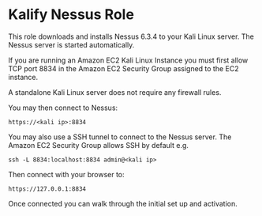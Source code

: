 Kalify Nessus Role
==================

This role downloads and installs Nessus 6.3.4 to your Kali Linux server.
The Nessus server is started automatically.

If you are running an Amazon EC2 Kali Linux Instance you must first allow TCP
port 8834 in the Amazon EC2 Security Group assigned to the EC2 instance.

A standalone Kali Linux server does not require any firewall rules.

You may then connect to Nessus:

    https://<kali ip>:8834

You may also use a SSH tunnel to connect to the Nessus server. The Amazon EC2
Security Group allows SSH by default e.g.

    ssh -L 8834:localhost:8834 admin@<kali ip>

Then connect with your browser to:

    https://127.0.0.1:8834

Once connected you can walk through the initial set up and activation.
